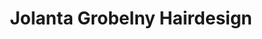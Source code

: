 ---
title: "Jolanta Grobelny Hairdesign"
url: /muenster/jolanta-grobelny-hairdesign/
shop: Friseur
---